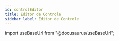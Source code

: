 ```yaml
---
id: controlEditor
title: Editor de Controle
sidebar_label: Editor de Controle
---
```

import useBaseUrl from "@docusaurus/useBaseUrl";
